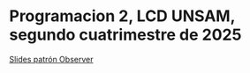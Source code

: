 # Programacion 2, LCD UNSAM, segundo cuatrimestre de 2025

[Slides patrón Observer](https://docs.google.com/presentation/d/1tY8JXtI1KpQRLZ2amVDcATOF_JVN1CXoiBu4CI32k4U/edit?usp=sharing)